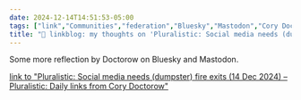 ```yaml
---
date: 2024-12-14T14:51:53-05:00
tags: ["link","Communities","federation","Bluesky","Mastodon","Cory Doctorow"]
title: "🔗 linkblog: my thoughts on 'Pluralistic: Social media needs (dumpster) fire exits (14 Dec 2024) – Pluralistic: Daily links from Cory Doctorow'"
---
```

Some more reflection by Doctorow on Bluesky and Mastodon.

[link to "Pluralistic: Social media needs (dumpster) fire exits (14 Dec 2024) – Pluralistic: Daily links from Cory Doctorow"](https://pluralistic.net/2024/12/14/fire-exits/)